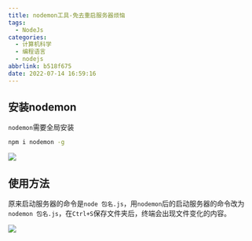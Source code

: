 ```yaml
---
title: nodemon工具-免去重启服务器烦恼
tags:
  - NodeJs
categories:
  - 计算机科学
  - 编程语言
  - nodejs
abbrlink: b518f675
date: 2022-07-14 16:59:16
---
```


## 安装nodemon

`nodemon`需要全局安装

```bash
npm i nodemon -g
```

![](http://hikki.test.upcdn.net/2022/07/14-17:00:5757.jpg)

## 使用方法

原来启动服务器的命令是`node 包名.js`，用`nodemon`后的启动服务器的命令改为 `nodemon 包名.js`，在`Ctrl+S`保存文件夹后，终端会出现文件变化的内容。

![](http://hikki.test.upcdn.net/2022/07/14-17:01:3737.gif)
